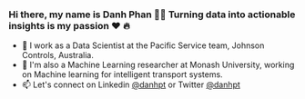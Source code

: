 ### Hi there, my name is Danh Phan 👋👋 Turning data into actionable insights is my passion :heart: :fire:
- 🌱 I work as a Data Scientist at the Pacific Service team, Johnson Controls, Australia.
- 🔭 I'm also a Machine Learning researcher at Monash University, working on Machine learning for intelligent transport systems.
- 📫 Let's connect on Linkedin <a href="https://www.linkedin.com/in/danhpt">@danhpt</a> or Twitter <a href="https://twitter.com/danhpt">@danhpt</a>


<!--
**danhphan/danhphan** is a ✨ _special_ ✨ repository because its `README.md` (this file) appears on your GitHub profile.

Here are some ideas to get you started:

- 🔭 I’m currently working on ...
- 🌱 I’m currently learning ...
- 👯 I’m looking to collaborate on ...
- 🤔 I’m looking for help with ...
- 💬 Ask me about ...
- 📫 How to reach me: ...
- 😄 Pronouns: ...
- ⚡ Fun fact: ...
-->
